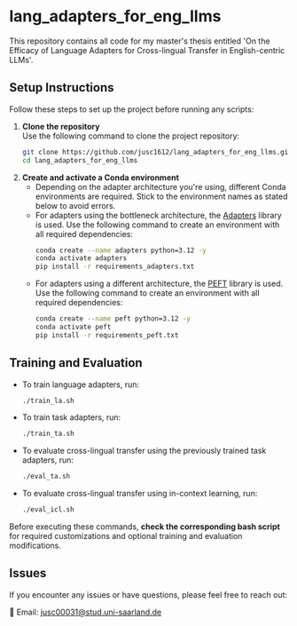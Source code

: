 # lang_adapters_for_eng_llms

This repository contains all code for my master's thesis entitled 'On the Efficacy of Language Adapters for Cross-lingual Transfer in English-centric LLMs'.

## Setup Instructions

Follow these steps to set up the project before running any scripts:

1. **Clone the repository**  
   Use the following command to clone the project repository:
   ```bash
   git clone https://github.com/jusc1612/lang_adapters_for_eng_llms.git
   cd lang_adapters_for_eng_llms

2. **Create and activate a Conda environment**
   - Depending on the adapter architecture you're using, different Conda environments are required. Stick to the environment names as stated below to avoid errors. 
   - For adapters using the bottleneck architecture, the [Adapters](https://github.com/adapter-hub/adapters) library is used. Use the following command to create an environment with all required dependencies:
     ```bash
     conda create --name adapters python=3.12 -y
     conda activate adapters
     pip install -r requirements_adapters.txt

   - For adapters using a different architecture, the [PEFT](https://github.com/huggingface/peft) library is used. Use the following command to create an environment with all required dependencies:
     ```bash
     conda create --name peft python=3.12 -y
     conda activate peft
     pip install -r requirements_peft.txt

## Training and Evaluation

- To train language adapters, run:
   ```bash
  ./train_la.sh

- To train task adapters, run:
   ```bash
  ./train_ta.sh

- To evaluate cross-lingual transfer using the previously trained task adapters, run:
   ```bash
  ./eval_ta.sh

- To evaluate cross-lingual transfer using in-context learning, run:
   ```bash
  ./eval_icl.sh

Before executing these commands, **check the corresponding bash script** for required customizations and optional training and evaluation modifications. 

## Issues

If you encounter any issues or have questions, please feel free to reach out:

📧 Email: [jusc00031@stud.uni-saarland.de](mailto:usc00031@stud.uni-saarland.de)

 
